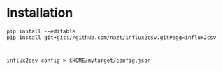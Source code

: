 # Installation
    pip install --editable .
    pip install git+git://github.com/nazt/influx2csv.git#egg=influx2csv


#

    influx2csv config > $HOME/mytarget/config.json
